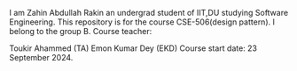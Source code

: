 I am Zahin Abdullah Rakin an undergrad student of IIT,DU studying Software Engineering. This repository is for the course CSE-506(design pattern). I belong to the group B. Course teacher:

Toukir Ahammed (TA)
Emon Kumar Dey (EKD)
Course start date: 23 September 2024.
